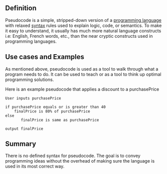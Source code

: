 ## Definition
Pseudocode is a simple, stripped-down version of a [programming language](programming-language.md) with relaxed [syntax](syntax.md) rules used to explain logic, code, or semantics.
To make it easy to understand, it usually has much more natural language constructs i.e: English, French words, etc., than the near cryptic constructs used in programming languages.

## Use cases and Examples
As mentioned above, pseudocode is used as a tool to walk through what a program needs to do.
It can be used to teach or as a tool to think up optimal programming solutions. 

Here is an example pseudocode that applies a discount to a purchasePrice

```
User inputs purchasePrice

if purchasePrice equals or is greater than 40 
	finalPrice is 80% of purchasePrice 
else 
       finalPrice is same as purchasePrice

output finalPrice
```
 
## Summary
There is no defined syntax for pseudocode. The goal is to convey programming ideas without the overhead of making sure the language is used in its most correct way.